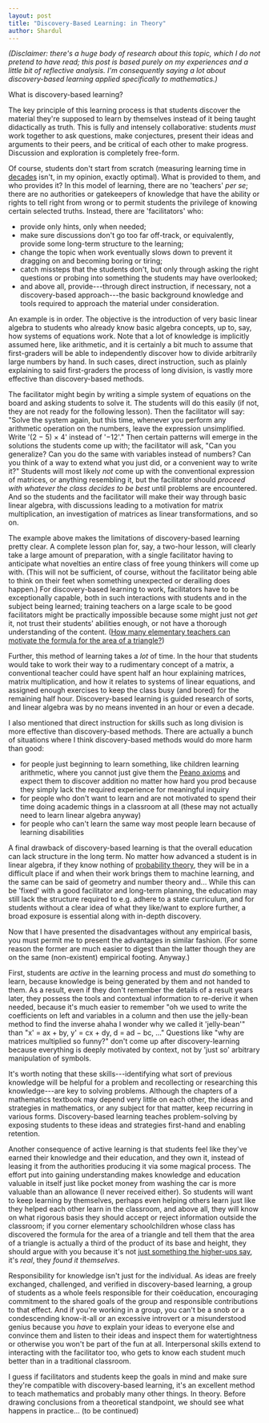 ```yaml
---
layout: post
title: "Discovery-Based Learning: in Theory"
author: Shardul
---
```


*(Disclaimer: there's a huge body of research about this topic, which I do not
pretend to have read; this post is based purely on my experiences and a little
bit of reflective analysis. I'm consequently saying a lot about discovery-based
learning applied specifically to mathematics.)*

What is discovery-based learning?

The key principle of this learning process is that students discover
the material they're supposed to learn by themselves instead of it being
taught didactically as truth. This is fully and intensely collaborative:
students *must* work together to ask questions, make conjectures, present their
ideas and arguments to their peers, and be critical of each other to make
progress. Discussion and exploration is completely free-form.

Of course, students don't start from scratch (measuring learning time in
[decades][1] isn't, in my opinion, exactly optimal). What is provided to them,
and who provides it? In this model of learning, there are no 'teachers' *per
se*; there are no authorities or gatekeepers of knowledge that have the ability
or rights to tell right from wrong or to permit students the privilege of
knowing certain selected truths. Instead, there are 'facilitators' who:
 - provide only hints, only when needed;
 - make sure discussions don't go too far off-track, or equivalently, provide
   some long-term structure to the learning;
 - change the topic when work eventually slows down to prevent it dragging on
   and becoming boring or tiring;
 - catch missteps that the students don't, but only through asking the right
   questions or probing into something the students may have overlooked;
 - and above all, provide---through direct instruction, if necessary, not a
   discovery-based approach---the basic background knowledge and tools required
   to approach the material under consideration.

An example is in order. The objective is the introduction of very basic linear
algebra to students who already know basic algebra concepts, up to, say, how
systems of equations work. Note that a lot of knowledge is implicitly assumed
here, like arithmetic, and it is certainly a bit much to assume that
first-graders will be able to independently discover how to divide arbitrarily
large numbers by hand. In such cases, direct instruction, such as plainly
explaining to said first-graders the process of long division, is vastly more
effective than discovery-based methods.

The facilitator might begin by writing a simple system of equations on the
board and asking students to solve it. The students will do this easily (if not,
they are not ready for the following lesson). Then the facilitator will say:
"Solve the system again, but this time, whenever you perform any arithmetic
operation on the numbers, leave the expression unsimplified. Write '(2 − 5) × 4'
instead of '−12'." Then certain patterns will emerge in the solutions the
students come up with; the facilitator will ask, "Can you generalize? Can you do
the same with variables instead of numbers? Can you think of a way to extend
what you just did, or a convenient way to write it?" Students will most likely
*not* come up with the conventional expression of matrices, or anything
resembling it, but the facilitator should *proceed with whatever the class
decides to be best* until problems are encountered. And so the students and the
facilitator will make their way through basic linear algebra, with discussions
leading to a motivation for matrix multiplication, an investigation of matrices
as linear transformations, and so on.

The example above makes the limitations of discovery-based learning pretty
clear. A complete lesson plan for, say, a two-hour lesson, will clearly take a
large amount of preparation, with a single facilitator having to anticipate what
novelties an entire class of free young thinkers will come up with. (This will
not be sufficient, of course, without the facilitator being able to think on
their feet when something unexpected or derailing does happen.) For
discovery-based learning to work, facilitators have to be exceptionally
capable, both in such interactions with students and in the subject being
learned; training teachers on a large scale to be good facilitators might be
practically impossible because some might just not *get* it, not trust their
students' abilities enough, or not have a thorough understanding of the content.
([How many elementary teachers can motivate the formula for the area of a triangle?][3])

Further, this method of learning takes a *lot* of time. In the hour that
students would take to work their way to a rudimentary concept of a matrix, a
conventional teacher could have spent half an hour explaining matrices, matrix
multiplication, and how it relates to systems of linear equations, and assigned
enough exercises to keep the class busy (and bored) for the remaining half hour.
Discovery-based learning is guided research of sorts, and linear algebra was by
no means invented in an hour or even a decade.

I also mentioned that direct instruction for skills such as long division is
more effective than discovery-based methods. There are actually a bunch of
situations where I think discovery-based methods would do more harm than good:
 - for people just beginning to learn something, like children learning
   arithmetic, where you cannot just give them the [Peano axioms][4] and expect
   them to discover addition no matter how hard you prod because they simply
   lack the required experience for meaningful inquiry
 - for people who don't want to learn and are not motivated to spend their time
   doing academic things in a classroom at all (these may not actually need to
   learn linear algebra anyway)
 - for people who can't learn the same way most people learn because of learning
   disabilities

A final drawback of discovery-based learning is that the overall education can
lack structure in the long term. No matter how advanced a student is in linear
algebra, if they know nothing of [probability theory][5], they will be in a
difficult place if and when their work brings them to machine learning, and the
same can be said of geometry and number theory and... While this can be 'fixed'
with a good facilitator and long-term planning, the education may still lack the
structure required to e.g. adhere to a state curriculum, and for students
without a clear idea of what they like/want to explore further, a broad exposure
is essential along with in-depth discovery.

Now that I have presented the disadvantages without any empirical basis, you
must permit me to present the advantages in similar fashion. (For some reason
the former are much easier to digest than the latter though they are on the
same (non-existent) empirical footing. Anyway.)

First, students are *active* in the learning process and must *do* something to
learn, because knowledge is being generated by them and not handed to them. As a
result, even if they don't remember the details of a result years later, they
possess the tools and contextual information to re-derive it when needed,
because it's much easier to remember "oh we used to write the coefficients on
left and variables in a column and then use the jelly-bean method to find the
inverse ahaha I wonder why we called it 'jelly-bean'" than "x' = ax + by,
y' = cx + dy, d = ad − bc, ..." Questions like "why are matrices multiplied so
funny?" don't come up after discovery-learning because everything is deeply
motivated by context, not by 'just so' arbitrary manipulation of symbols.

It's worth noting that these skills---identifying what sort of previous
knowledge will be helpful for a problem and recollecting or researching this
knowledge---are key to solving problems. Although the chapters of a mathematics
textbook may depend very little on each other, the ideas and strategies in
mathematics, or any subject for that matter, keep recurring in various forms.
Discovery-based learning teaches problem-solving by exposing students to these
ideas and strategies first-hand and enabling retention.

Another consequence of active learning is that students feel like they've earned
their knowledge and their education, and they own it, instead of leasing it from
the authorities producing it via some magical process. The effort put into
gaining understanding makes knowledge and education valuable in itself just like
pocket money from washing the car is more valuable than an allowance (I never
received either). So students will want to keep learning by themselves, perhaps
even helping others learn just like they helped each other learn in the
classroom, and above all, they will know on what rigorous basis they should
accept or reject information outside the classroom; if you corner elementary
schoolchildren whose class has discovered the formula for the area of a triangle
and tell them that the area of a triangle is actually a third of the product of
its base and height, they should argue with you because it's not
[just something the higher-ups say][2], it's *real*, they *found it themselves*.

Responsibility for knowledge isn't just for the individual. As ideas are freely
exchanged, challenged, and verified in discovery-based learning, a group of
students as a whole feels responsible for their coëducation, encouraging
commitment to the shared goals of the group and responsible contributions to
that effect. And if you're working in a group, you can't be a snob or a
condescending know-it-all or an excessive introvert or a misunderstood genius
because you *have* to explain your ideas to everyone else and convince them and
listen to their ideas and inspect them for watertightness or otherwise you won't
be part of the fun at all. Interpersonal skills extend to interacting with the
facilitator too, who gets to know each student much better than in a traditional
classroom.

I guess if facilitators and students keep the goals in mind and make sure
they're compatible with discovery-based learning, it's an excellent method to
teach mathematics and probably many other things. In theory. Before drawing
conclusions from a theoretical standpoint, we should see what happens in
practice... (to be continued)

 [1]: https://en.wikipedia.org/wiki/Linear_algebra#From_the_study_of_determinants_and_matrices_to_modern_linear_algebra
 [2]: https://en.wikipedia.org/wiki/2_%2B_2_%3D_5
 [3]: https://www.maa.org/sites/default/files/pdf/devlin/LockhartsLament.pdf
 [4]: https://en.wikipedia.org/wiki/Peano_axioms#Formulation
 [5]: https://en.wikipedia.org/wiki/Probability_theory
